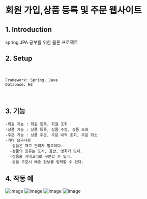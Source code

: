 # 회원 가입,상품 등록 및 주문 웹사이트

## 1. Introduction
spring JPA 공부를 위한 클론 프로젝트

## 2. Setup

</br>
    
    Framework: Spring, Java
    Database: H2

</br>

## 3. 기능
  
    -회원 기능 : 회원 등록, 회원 조회
    -상품 기능 : 상품 등록, 상품 수정, 상품 조회
    -주문 기능 : 상품 주문, 주문 내역 조회, 주문 취소
    -기타 요구사항
      -상품은 재고 관리가 필요하다.
      -상품의 종류는 도서, 음반, 영화가 있다.
      -상품을 카테고리로 구분할 수 있다.
      -상품 주문시 배송 정보를 입력할 수 있다.

## 4. 작동 예
![image](https://github.com/peannut1998/studyjpa/assets/112597929/ecf3d27e-423b-468d-8ffe-644e750f8980)
![image](https://github.com/peannut1998/studyjpa/assets/112597929/9d03a255-ab14-4ba6-9a11-bab3bde97f1b)
![image](https://github.com/peannut1998/studyjpa/assets/112597929/042b33ed-7e19-41bd-840e-4af546a6c5dd)
![image](https://github.com/peannut1998/studyjpa/assets/112597929/4837024f-183a-4ccb-b285-ac0606701d11)




